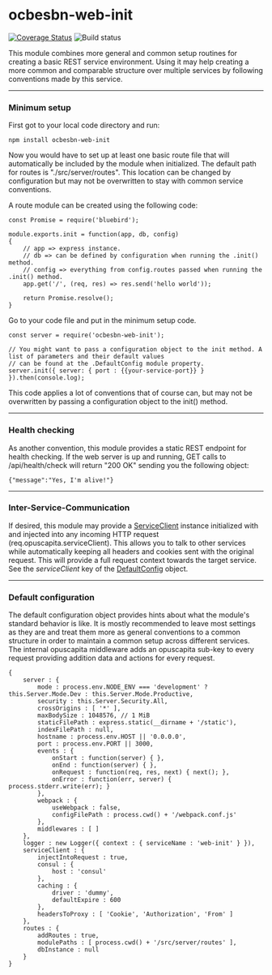 # ocbesbn-web-init
[![Coverage Status](https://coveralls.io/repos/github/OpusCapitaBusinessNetwork/web-init/badge.svg?branch=master&rand=1)](https://coveralls.io/github/OpusCapitaBusinessNetwork/web-init?branch=master)
![Build status](https://circleci.com/gh/OpusCapitaBusinessNetwork/web-init.svg?style=shield&circle-token=2e3e2b7b174d781d2bf12a3fd2db7b1bb2385d03)

This module combines more general and common setup routines for creating a basic REST service environment.
Using it may help creating a more common and comparable structure over multiple services by following conventions
made by this service.

---

### Minimum setup

First got to your local code directory and run:
```
npm install ocbesbn-web-init
```
Now you would have to set up at least one basic route file that will automatically be included by the module
when initialized. The default path for routes is "./src/server/routes". This location can be changed by configuration
but may not be overwritten to stay with common service conventions.

A route module can be created using the following code:
```JS
const Promise = require('bluebird');

module.exports.init = function(app, db, config)
{
    // app => express instance.
    // db => can be defined by configuration when running the .init() method.
    // config => everything from config.routes passed when running the .init() method.
    app.get('/', (req, res) => res.send('hello world'));

    return Promise.resolve();
}
```

Go to your code file and put in the minimum setup code.
```JS
const server = require('ocbesbn-web-init');

// You might want to pass a configuration object to the init method. A list of parameters and their default values
// can be found at the .DefaultConfig module property.
server.init({ server: { port : {{your-service-port}} } }).then(console.log);
```
This code applies a lot of conventions that of course can, but may not be overwritten by passing a configuration object
to the init() method.

---

### Health checking
As another convention, this module provides a static REST endpoint for health checking. If the web server is up and running, GET calls to /api/health/check will return "200 OK" sending you the following object:

```JS
{"message":"Yes, I'm alive!"}
```

---

### Inter-Service-Communication
If desired, this module may provide a [ServiceClient](https://github.com/OpusCapitaBusinessNetwork/service-client) instance initialized with and injected into any incoming HTTP request (req.opuscapita.serviceClient). This allows you to talk to other services while automatically keeping all headers and cookies sent with the original request. This will provide a full request context towards the target service. See the *serviceClient* key of the [DefaultConfig](#default-configuration) object.

---

### Default configuration

The default configuration object provides hints about what the module's standard behavior is like. It is mostly recommended to leave most settings as they are and treat them more as general conventions to a common structure
in order to maintain a common setup across different services. The internal opuscapita middleware adds an opuscapita sub-key to every request providing addition data and actions for every request.

```JS
{
    server : {
        mode : process.env.NODE_ENV === 'development' ? this.Server.Mode.Dev : this.Server.Mode.Productive,
        security : this.Server.Security.All,
        crossOrigins : [ '*' ],
        maxBodySize : 1048576, // 1 MiB
        staticFilePath : express.static(__dirname + '/static'),
        indexFilePath : null,
        hostname : process.env.HOST || '0.0.0.0',
        port : process.env.PORT || 3000,
        events : {
            onStart : function(server) { },
            onEnd : function(server) { },
            onRequest : function(req, res, next) { next(); },
            onError : function(err, server) { process.stderr.write(err); }
        },
        webpack : {
            useWebpack : false,
            configFilePath : process.cwd() + '/webpack.conf.js'
        },
        middlewares : [ ]
    },
    logger : new Logger({ context : { serviceName : 'web-init' } }),
    serviceClient : {
        injectIntoRequest : true,
        consul : {
            host : 'consul'
        },
        caching : {
            driver : 'dummy',
            defaultExpire : 600
        },
        headersToProxy : [ 'Cookie', 'Authorization', 'From' ]
    },
    routes : {
        addRoutes : true,
        modulePaths : [ process.cwd() + '/src/server/routes' ],
        dbInstance : null
    }
}
```

